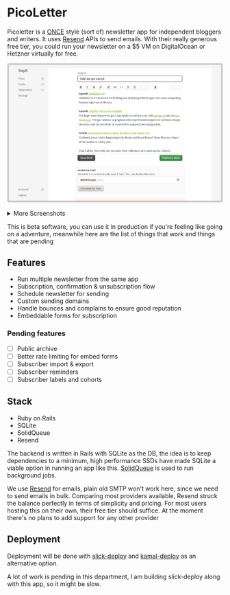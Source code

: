# PicoLetter

Picoletter is a [ONCE](once.com) style (sort of) newsletter app for independent bloggers and writers. It uses [Resend](htttps://resend.com) APIs to send emails. With their really generous free tier, you could run your newsletter on a $5 VM on DigitalOcean or Hetzner virtually for free.

![compose](.github/screenshots/compose.webp)

<details>

<summary> More Screenshots </summary>

![design](.github/screenshots/design.webp)
![embed](.github/screenshots/embed.webp)
![published](.github/screenshots/published.webp)

</details>

This is beta software, you can use it in production if you're feeling like going on a adventure, meanwhile here are the list of things that work and things that are pending

## Features

- Run multiple newsletter from the same app
- Subscription, confirmation & unsubscription flow
- Schedule newsletter for sending
- Custom sending domains
- Handle bounces and complains to ensure good reputation
- Embeddable forms for subscription

### Pending features

- [ ] Public archive
- [ ] Better rate limiting for embed forms
- [ ] Subscriber import & export
- [ ] Subscriber reminders
- [ ] Subscriber labels and cohorts

## Stack

- Ruby on Rails
- SQLite
- SolidQueue
- Resend

The backend is written in Rails with SQLite as the DB, the idea is to keep dependencies to a minimum, high performance SSDs have made SQLite a viable option in running an app like this. [SolidQueue](https://github.com/rails/solid_queue) is used to run background jobs.

We use [Resend](https://resend.com/) for emails, plain old SMTP won't work here, since we need to send emails in bulk. Comparing most providers available, Resend struck the balance perfectly in terms of simplicity and pricing. For most users hosting this on their own, their free tier should suffice. At the moment there's no plans to add support for any other provider

## Deployment

Deployment will be done with [slick-deploy](https://github.com/scmmishra/slick-deploy) and [kamal-deploy](https://kamal-deploy.org) as an alternative option.

A lot of work is pending in this department, I am building slick-deploy along with this app, so it might be slow.
